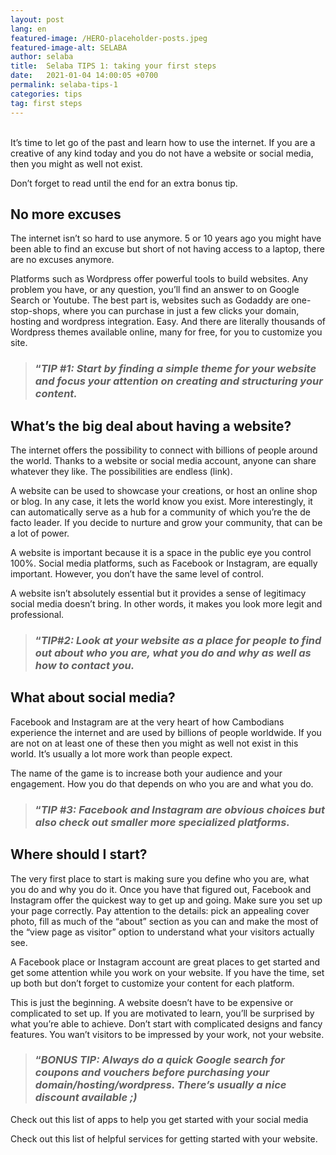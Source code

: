 ```yaml
---
layout: post
lang: en
featured-image: /HERO-placeholder-posts.jpeg
featured-image-alt: SELABA
author: selaba
title:  Selaba TIPS 1: taking your first steps
date:   2021-01-04 14:00:05 +0700
permalink: selaba-tips-1
categories: tips
tag: first steps
---
```

<br />
It’s time to let go of the past and learn how to use the internet. If you are a creative of any kind today and you do not have a website or social media, then you might as well not exist.

Don’t forget to read until the end for an extra bonus tip.

<h2>No more excuses</h2>
The internet isn’t so hard to use anymore. 5 or 10 years ago you might have been able to find an excuse but short of not having access to a laptop, there are no excuses anymore.

Platforms such as Wordpress offer powerful tools to build websites. Any problem you have, or any question, you’ll find an answer to on Google Search or Youtube. The best part is, websites such as Godaddy are one-stop-shops, where you can purchase in just a few clicks your domain, hosting and wordpress integration. Easy.  And there are literally thousands of Wordpress themes available online, many for free, for you to customize you site.

<blockquote><h3>“<em>TIP #1: Start by finding a simple theme for your website and focus your attention on creating and structuring your content.</em></h3></blockquote>

<h2>What’s the big deal about having a website?</h2>
The internet offers the possibility to connect with billions of people around the world. Thanks to a website or social media account, anyone can share whatever they like. The possibilities are endless (link). 

A website can be used to showcase your creations, or host an online shop or blog. In any case, it lets the world know you exist. More interestingly, it can automatically serve as a hub for a community of which you’re the de facto leader. If you decide to nurture and grow your community, that can be a lot of power.

A website is important because it is a space in the public eye you control 100%. Social media platforms, such as Facebook or Instagram, are equally important. However, you don’t have the same level of control.

A website isn’t absolutely essential but it provides a sense of legitimacy social media doesn’t bring. In other words, it makes you look more legit and professional.

<blockquote><h3>“<em>TIP#2: Look at your website as a place for people to find out about who you are, what you do and why as well as how to contact you.</em></h3></blockquote>

<h2>What about social media?</h2>
Facebook and Instagram are at the very heart of how Cambodians experience the internet and are used by billions of people worldwide. If you are not on at least one of these then you might as well not exist in this world. It’s usually a lot more work than people expect. 

The name of the game is to increase both your audience and your engagement. How you do that depends on who you are and what you do. 

<blockquote><h3>“<em>TIP #3: Facebook and Instagram are obvious choices but also check out smaller more specialized platforms.</em></h3></blockquote>

<h2>Where should I start?</h2>
The very first place to start is making sure you define who you are, what you do and why you do it. Once you have that figured out, Facebook and Instagram offer the quickest way to get up and going. Make sure you set up your page correctly. Pay attention to the details: pick an appealing cover photo, fill as much of the “about” section as you can and make the most of the “view page as visitor” option to understand what your visitors actually see.  

A Facebook place or Instagram account are great places to get started and get some attention while you work on your website. If you have the time, set up both but don’t forget to customize your content for each platform.

This is just the beginning. A website doesn’t have to be expensive or complicated to set up. If you are motivated to learn, you’ll be surprised by what you’re able to achieve. Don’t start with complicated designs and fancy features. You wan’t visitors to be impressed by your work, not your website.
 
<blockquote><h3>“<em>BONUS TIP: Always do a quick Google search for coupons and vouchers before purchasing your domain/hosting/wordpress. There’s usually a nice discount available ;)</em></h3></blockquote>

Check out this list of apps to help you get started with your social media

Check out this list of helpful services for getting started with your website.
